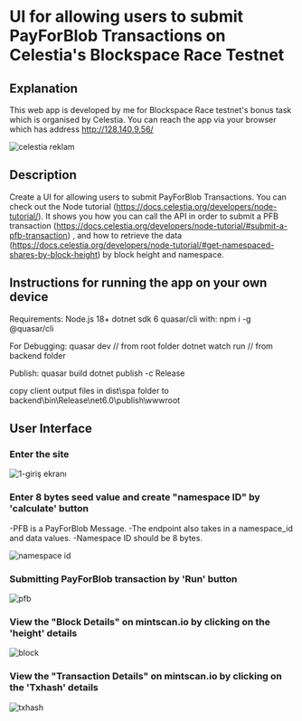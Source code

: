 # UI for allowing users to submit PayForBlob Transactions on Celestia's Blockspace Race Testnet

## Explanation

This web app is developed by me for Blockspace Race testnet's bonus task which is organised by Celestia. You can reach the app via your browser which has address http://128.140.9.56/

![celestia reklam](https://github.com/timucinylmz/UX-PFB/assets/50196616/ac281673-7f78-41c6-9d64-ad318b6d1284)

## Description

Create a UI for allowing users to submit PayForBlob Transactions. You can check out the Node tutorial (https://docs.celestia.org/developers/node-tutorial/). It shows you how you can call the API in order to submit a PFB transaction (https://docs.celestia.org/developers/node-tutorial/#submit-a-pfb-transaction) , and how to retrieve the data (https://docs.celestia.org/developers/node-tutorial/#get-namespaced-shares-by-block-height) by block height and namespace.

## Instructions for running the app on your own device

Requirements: 
	Node.js 18+
	dotnet sdk 6
	quasar/cli with:
		npm i -g @quasar/cli


For Debugging:
	quasar dev // from root folder
	dotnet watch run // from backend folder

Publish:
	quasar build
	dotnet publish -c Release

copy client output files in dist\spa folder to backend\bin\Release\net6.0\publish\wwwroot

## User Interface
### Enter the site

![1-giriş ekranı](https://github.com/timucinylmz/UX-PFB/assets/50196616/7aa760be-409c-4f11-b2d4-7e8fd72e99d3)


### Enter 8 bytes seed value and create "namespace ID" by 'calculate' button
-PFB is a PayForBlob Message.
-The endpoint also takes in a namespace_id and data values.
-Namespace ID should be 8 bytes.

![namespace id](https://github.com/timucinylmz/UX-PFB/assets/50196616/0bfe2023-3fc2-4947-8e50-2709cd328a16)


### Submitting PayForBlob transaction by 'Run' button

![pfb](https://github.com/timucinylmz/UX-PFB/assets/50196616/9c1cb81a-5f49-404a-932c-cbe4dfa07392)


### View the "Block Details" on mintscan.io by clicking on the 'height' details

![block](https://github.com/timucinylmz/UX-PFB/assets/50196616/6c56c6a3-c771-45fa-af01-aa0ba123cb33)


### View the "Transaction Details" on mintscan.io by clicking on the 'Txhash' details

![txhash](https://github.com/timucinylmz/UX-PFB/assets/50196616/d6fd2e9b-53b0-490c-8989-824c36e7d365)





